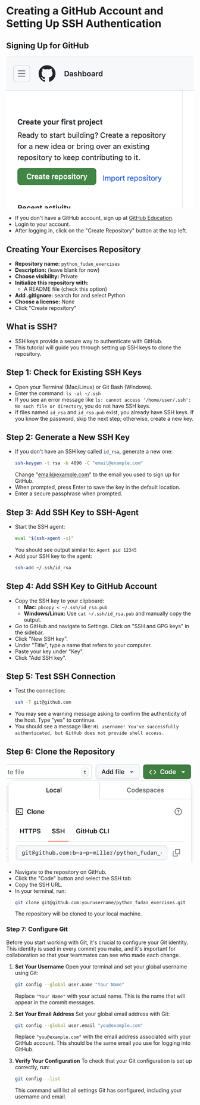 # Creating a GitHub Account and Setting Up SSH Authentication

## Signing Up for GitHub
![GitHub Signup](figures/github_1.png)
- If you don't have a GitHub account, sign up at [GitHub Education](https://github.com/edu).
- Login to your account.
- After logging in, click on the "Create Repository" button at the top left.

## Creating Your Exercises Repository
- **Repository name:** `python_fudan_exercises`
- **Description:** (leave blank for now)
- **Choose visibility:** Private
- **Initialize this repository with:**
  - A README file (check this option)
- **Add .gitignore:** search for and select Python
- **Choose a license:** None
- Click "Create repository"

## What is SSH?
- SSH keys provide a secure way to authenticate with GitHub.
- This tutorial will guide you through setting up SSH keys to clone the repository.

## Step 1: Check for Existing SSH Keys
- Open your Terminal (Mac/Linux) or Git Bash (Windows).
- Enter the command: `ls -al ~/.ssh`
- If you see an error message like `ls: cannot access '/home/user/.ssh': No such file or directory`, you do not have SSH keys.
- If files named `id_rsa` and `id_rsa.pub` exist, you already have SSH keys. If you know the password, skip the next step; otherwise, create a new key.

## Step 2: Generate a New SSH Key
- If you don't have an SSH key called `id_rsa`, generate a new one:
  ```bash
  ssh-keygen -t rsa -b 4096 -C "email@example.com"
  ```
  Change "email@example.com" to the email you used to sign up for GitHub.
- When prompted, press Enter to save the key in the default location.
- Enter a secure passphrase when prompted.

## Step 3: Add SSH Key to SSH-Agent
- Start the SSH agent:
  ```bash
  eval "$(ssh-agent -s)"
  ```
  You should see output similar to: `Agent pid 12345`
- Add your SSH key to the agent:
  ```bash
  ssh-add ~/.ssh/id_rsa
  ```

## Step 4: Add SSH Key to GitHub Account
- Copy the SSH key to your clipboard:
  - **Mac:** `pbcopy < ~/.ssh/id_rsa.pub`
  - **Windows/Linux:** Use `cat ~/.ssh/id_rsa.pub` and manually copy the output.
- Go to GitHub and navigate to Settings. Click on "SSH and GPG keys" in the sidebar.
- Click "New SSH key".
- Under "Title", type a name that refers to your computer.
- Paste your key under "Key".
- Click "Add SSH key".

## Step 5: Test SSH Connection
- Test the connection:
  ```bash
  ssh -T git@github.com
  ```
- You may see a warning message asking to confirm the authenticity of the host. Type "yes" to continue.
- You should see a message like: `Hi username! You've successfully authenticated, but GitHub does not provide shell access.`

## Step 6: Clone the Repository
![GitHub Clone](figures/github_2.png)
- Navigate to the repository on GitHub.
- Click the "Code" button and select the SSH tab.
- Copy the SSH URL.
- In your terminal, run:
  ```bash
  git clone git@github.com:yourusername/python_fudan_exercises.git
  ```
  The repository will be cloned to your local machine.

### Step 7: Configure Git

Before you start working with Git, it's crucial to configure your Git identity. This identity is used in every commit you make, and it's important for collaboration so that your teammates can see who made each change.

1. **Set Your Username**
   Open your terminal and set your global username using Git:
   ```bash
   git config --global user.name "Your Name"
   ```
   Replace `"Your Name"` with your actual name. This is the name that will appear in the commit messages.

2. **Set Your Email Address**
   Set your global email address with Git:
   ```bash
   git config --global user.email "you@example.com"
   ```
   Replace `"you@example.com"` with the email address associated with your GitHub account. This should be the same email you use for logging into GitHub.

3. **Verify Your Configuration**
   To check that your Git configuration is set up correctly, run:
   ```bash
   git config --list
   ```
   This command will list all settings Git has configured, including your username and email.
```
